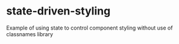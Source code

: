 # state-driven-styling
Example of using state to control component styling without use of classnames library
